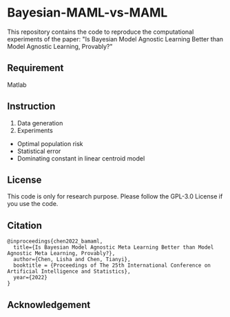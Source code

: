 # Bayesian-MAML-vs-MAML

This repository contains the code to reproduce the computational experiments of the paper: 
"Is Bayesian Model Agnostic Learning Better than Model Agnostic Learning, Provably?"


## Requirement
Matlab 


##


## Instruction

1. Data generation
2. Experiments
- Optimal population risk
- Statistical error
- Dominating constant in linear centroid model


## License

This code is only for research purpose.
Please follow the GPL-3.0 License if you use the code.


## Citation

```
@inproceedings{chen2022_bamaml,
  title={Is Bayesian Model Agnostic Meta Learning Better than Model Agnostic Meta Learning, Provably?},
  author={Chen, Lisha and Chen, Tianyi},
  booktitle = {Proceedings of The 25th International Conference on Artificial Intelligence and Statistics},
  year={2022}
}
```


## Acknowledgement


